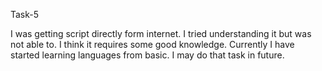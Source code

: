 Task-5 

I was getting script directly form internet.
I tried understanding it but was not able to. I think it requires some good knowledge. Currently I have started learning languages from basic. I may do that task in future.